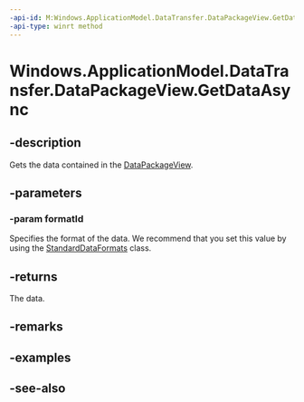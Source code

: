 ----api-id: M:Windows.ApplicationModel.DataTransfer.DataPackageView.GetDataAsync(System.String)
-api-type: winrt method
---<!-- Method syntaxpublic Windows.Foundation.IAsyncOperation<object> GetDataAsync(System.String formatId)--># Windows.ApplicationModel.DataTransfer.DataPackageView.GetDataAsync## -descriptionGets the data contained in the [DataPackageView](datapackageview.md).## -parameters### -param formatIdSpecifies the format of the data. We recommend that you set this value by using the [StandardDataFormats](standarddataformats.md) class.## -returnsThe data.## -remarks## -examples## -see-also